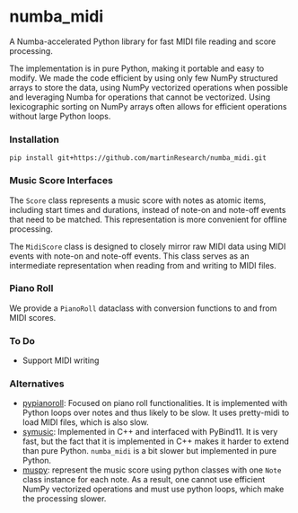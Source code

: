 # numba_midi
A Numba-accelerated Python library for fast MIDI file reading and score processing.

The implementation is in pure Python, making it portable and easy to modify. We made the code efficient by using only few NumPy structured arrays to store the data, using NumPy vectorized operations when possible and leveraging Numba for operations that cannot be vectorized. Using lexicographic sorting on NumPy arrays often allows for efficient operations without large Python loops.


### Installation 

```
pip install git+https://github.com/martinResearch/numba_midi.git
```

### Music Score Interfaces

The `Score` class represents a music score with notes as atomic items, including start times and durations, instead of note-on and note-off events that need to be matched. This representation is more convenient for offline processing.

The `MidiScore` class is designed to closely mirror raw MIDI data using MIDI events with note-on and note-off events. This class serves as an intermediate representation when reading from and writing to MIDI files.

### Piano Roll

We provide a `PianoRoll` dataclass with conversion functions to and from MIDI scores.

### To Do

* Support MIDI writing

### Alternatives

* [pypianoroll](https://github.com/salu133445/pypianoroll): Focused on piano roll functionalities. It is implemented with Python loops over notes and thus likely to be slow. It uses pretty-midi to load MIDI files, which is also slow.
* [symusic](https://github.com/Yikai-Liao/symusic): Implemented in C++ and interfaced with PyBind11. It is very fast, but the fact that it is implemented in C++ makes it harder to extend than pure Python. `numba_midi` is a bit slower but implemented in pure Python.
* [muspy](https://github.com/salu133445/muspy): represent the music score using python classes with one `Note` class instance for each note. As a result, one cannot use efficient NumPy vectorized operations and must use python loops, which make the processing slower.
